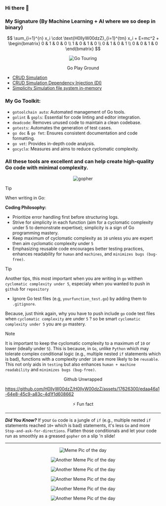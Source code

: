 ### Hi there 👋



### My Signature (By Machine Learning + AI where we so deep in binary)


$$
\sum_{i=1}^{n} x_i \cdot \text{H0llyW00dzZ}_{i=1}^{tm} x_i + E=mc^2 + \begin{bmatrix} 0 & 1 & 0 & 0 \\
1 & 0 & 1 & 0 \\
0 & 1 & 0 & 1 \\
0 & 0 & 1 & 0 \end{bmatrix}
$$


<p align="center">
  <img src="https://i.imgur.com/weFCodK.png" alt="Go Touring">
  </p>
<p align="center">
Go Play Ground
  
  - [CRUD Simulation](https://go.dev/play/p/TwxzrQuMsAa)
  - [CRUD Simulation Dependency Injection (DI)](https://go.dev/play/p/_9OvbLFoZc9)
  - [Simplicity Simulation file system in-memory](https://go.dev/play/p/jdXwwfBHifz)

### My Go Toolkit:

- `gotoolchain auto`: Automated management of Go tools.
- `golint` & `gopls`: Essential for code linting and editor integration.
- `deadcode`: Removes unused code to maintain a clean codebase.
- `gotests`: Automates the generation of test cases.
- `go doc` & `go fmt`: Ensures consistent documentation and code formatting.
- `go vet`: Provides in-depth code analysis.
- `gocyclo`: Measures and aims to reduce cyclomatic complexity.


### All these tools are excellent and can help create high-quality Go code with minimal complexity.
  
</p>
<p align="center">

  <img src="https://i.imgur.com/PxjZ0Dz.png" alt="gopher" />
  
> [!TIP]
> When writing in Go:

**Coding Philosophy:**
- Prioritize error handling first before structuring logs.
- Strive for simplicity in each function (aim for a cyclomatic complexity under 5 to demonstrate expertise); simplicity is a sign of Go programming mastery.
- Keep maximum of cyclomatic complexity as `10` unless you are expert then aim cyclomatic complexity under `5`
- Emphasizing reusable code encourages better testing practices, enhances readability for `human` and `machines`, and `minimizes bugs (bug-free)`.

> [!TIP]
> Another tips, this most important when you are writing in `go` witthen `cyclomatic complexity under 5`, especialy when you wanted to push in `github` for `repository`

- Ignore Go test files (e.g, `yourfunction_test.go`) by adding them to `.gitignore`.

Because, just think again, why you have to push include `go` code test files when `cyclomatic complexity` are under `5` ? so be smart `cyclomatic complexity under 5` you are `go` mastery.

> [!NOTE]
> It is important to keep the cyclomatic complexity to a maximum of `10` or lower (ideally under `5`). This is because, in `Go`, unlike `Python` which may tolerate complex conditional logic (e.g., multiple nested `if` statements which is bad), functions with a complexity under `10` are more likely to be `reusable`. This not only aids in `testing` but also enhances `human + machine readability` and `minimizes bugs (bug-free)`.


</p>


<p align="center">
Github Unwrapped
  
https://github.com/H0llyW00dzZ/H0llyW00dzZ/assets/17626300/edaa46a1-64e8-45c9-a83c-4d1f1d608662
  
</p>

<p align="center">

<p align="center">
⚡ Fun fact
  
---
  
***Did You Know?*** If your `Go` code is a jungle of `if` (e.g., multiple nested `if` statements reached `10+` which is bad) statements, it's less `Go` and more `Stop-and-ask-for-directions`. Flatten those conditionals and let your code run as smoothly as a greased `gopher` on a slip 'n slide!

---

</p>
<p align="center">
  <img src="https://i.imgur.com/nlq7aZ7.jpg" alt="Meme Pic of the day">
</p>
<p align="center">
  <img src="https://i.imgur.com/36GHpQ4.jpg" alt="Another Meme Pic of the day">
</p>
<p align="center">
  <img src="https://i.imgur.com/g2Vlt1u.jpg" alt="Another Meme Pic of the day">
</p>
<p align="center">
  <img src="https://i.imgur.com/d9edOhu.jpg" alt="Another Meme Pic of the day">
</p>
<p align="center">
  <img src="https://i.imgur.com/oUmrbsy.jpg" alt="Another Meme Pic of the day">
</p>
<p align="center">
  <img src="https://i.imgur.com/Tb9hIgb.jpg" alt="Another Meme Pic of the day">
</p>


<!--
**H0llyW00dzZ/H0llyW00dzZ** is a ✨ _special_ ✨ repository because its `README.md` (this file) appears on your GitHub profile.

Here are some ideas to get you started:

- 🔭 I’m currently working on ...
- 🌱 I’m currently learning ...
- 👯 I’m looking to collaborate on ...
- 🤔 I’m looking for help with ...
- 💬 Ask me about ...
- 📫 How to reach me: ...
- 😄 Pronouns: ...
- ⚡ Fun fact: ...
-->
